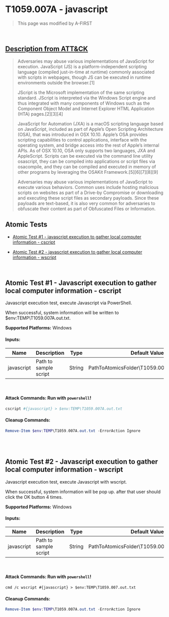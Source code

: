 # T1059.007A - javascript
<blockquote>
This page was modified by A-FIRST
</blockquote>
<br/>

## [Description from ATT&CK](https://attack.mitre.org/techniques/T1059/007)
<blockquote>Adversaries may abuse various implementations of JavaScript for execution. JavaScript (JS) is a platform-independent scripting language (compiled just-in-time at runtime) commonly associated with scripts in webpages, though JS can be executed in runtime environments outside the browser.[1]

JScript is the Microsoft implementation of the same scripting standard. JScript is interpreted via the Windows Script engine and thus integrated with many components of Windows such as the Component Object Model and Internet Explorer HTML Application (HTA) pages.[2][3][4]

JavaScript for Automation (JXA) is a macOS scripting language based on JavaScript, included as part of Apple’s Open Scripting Architecture (OSA), that was introduced in OSX 10.10. Apple’s OSA provides scripting capabilities to control applications, interface with the operating system, and bridge access into the rest of Apple’s internal APIs. As of OSX 10.10, OSA only supports two languages, JXA and AppleScript. Scripts can be executed via the command line utility osascript, they can be compiled into applications or script files via osacompile, and they can be compiled and executed in memory of other programs by leveraging the OSAKit Framework.[5][6][7][8][9]

Adversaries may abuse various implementations of JavaScript to execute various behaviors. Common uses include hosting malicious scripts on websites as part of a Drive-by Compromise or downloading and executing these script files as secondary payloads. Since these payloads are text-based, it is also very common for adversaries to obfuscate their content as part of Obfuscated Files or Information.</blockquote>

## Atomic Tests

- [Atomic Test #1 - javascript execution to gather local computer information - cscript](#atomic-test-1---javascript-execution-to-gather-local-computer-information---cscript)

- [Atomic Test #2 - javascript execution to gather local computer information - wscript](#atomic-test-2---javascript-execution-to-gather-local-computer-information---wscript)

<br/>

## Atomic Test #1 - Javascript execution to gather local computer information - cscript
Javascript execution test, execute Javascript via PowerShell.

When successful, system information will be written to $env:TEMP\T1059.007A.out.txt.

**Supported Platforms:** Windows




#### Inputs:
| Name            | Description           | Type   | Default Value                                              |
| --------------- | --------------------- | ------ | ---------------------------------------------------------- |
| javascript      | Path to sample script | String | PathToAtomicsFolder&#92;T1059.007A&#92;src&#92;sys_info.js |

<br/>

#### Attack Commands: Run with `powershell`! 


```powershell
cscript #{javascript} > $env:TEMP\T1059.007A.out.txt
```

#### Cleanup Commands:
```powershell
Remove-Item $env:TEMP\T1059.007A.out.txt -ErrorAction Ignore
```



<br/>
<br/>

## Atomic Test #2 - Javascript execution to gather local computer information - wscript
Javascript execution test, execute Javascript with wscript.

When successful, system information will be pop up. after that user should click the OK button 4 times. 

**Supported Platforms:** Windows

#### Inputs:
| Name       | Description           | Type   | Default Value                                              |
| ---------- | --------------------- | ------ | ---------------------------------------------------------- |
| javascript | Path to sample script | String | PathToAtomicsFolder&#92;T1059.007A&#92;src&#92;sys_info.js |


<br/>

#### Attack Commands: Run with `powershell`! 


```command_prompt
cmd /c wscript #{javascript} > $env:TEMP\T1059.007.out.txt
```

#### Cleanup Commands:
```powershell
Remove-Item $env:TEMP\T1059.007A.out.txt -ErrorAction Ignore
```



<br/>
